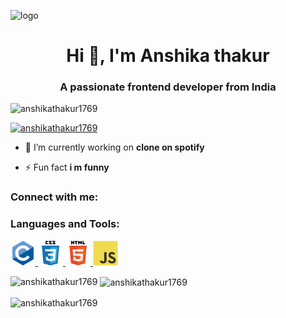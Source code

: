![logo](https://user-images.githubusercontent.com/66074608/224107954-9878773b-8814-4f97-b640-686db58994f6.gif)
<h1 align="center">Hi 👋, I'm Anshika thakur</h1>
<h3 align="center">A passionate frontend developer from India</h3>

<p align="left"> <img src="https://komarev.com/ghpvc/?username=anshikathakur1769&label=Profile%20views&color=0e75b6&style=flat" alt="anshikathakur1769" /> </p>

<p align="left"> <a href="https://github.com/ryo-ma/github-profile-trophy"><img src="https://github-profile-trophy.vercel.app/?username=anshikathakur1769" alt="anshikathakur1769" /></a> </p>

- 🔭 I’m currently working on **clone on spotify**

- ⚡ Fun fact **i m funny**

<h3 align="left">Connect with me:</h3>

</p>

<h3 align="left">Languages and Tools:</h3>
<p align="left"> <a href="https://www.cprogramming.com/" target="_blank" rel="noreferrer"> <img src="https://raw.githubusercontent.com/devicons/devicon/master/icons/c/c-original.svg" alt="c" width="40" height="40"/> </a> <a href="https://www.w3schools.com/css/" target="_blank" rel="noreferrer"> <img src="https://raw.githubusercontent.com/devicons/devicon/master/icons/css3/css3-original-wordmark.svg" alt="css3" width="40" height="40"/> </a> <a href="https://www.w3.org/html/" target="_blank" rel="noreferrer"> <img src="https://raw.githubusercontent.com/devicons/devicon/master/icons/html5/html5-original-wordmark.svg" alt="html5" width="40" height="40"/> </a> <a href="https://developer.mozilla.org/en-US/docs/Web/JavaScript" target="_blank" rel="noreferrer"> <img src="https://raw.githubusercontent.com/devicons/devicon/master/icons/javascript/javascript-original.svg" alt="javascript" width="40" height="40"/> </a> </p>

<p><img align="left" src="https://github-readme-stats.vercel.app/api/top-langs?username=anshikathakur1769&show_icons=true&locale=en&layout=compact" alt="anshikathakur1769" /></p>

<p>&nbsp;<img align="center" src="https://github-readme-stats.vercel.app/api?username=anshikathakur1769&show_icons=true&locale=en" alt="anshikathakur1769" /></p>

<p><img align="center" src="https://github-readme-streak-stats.herokuapp.com/?user=anshikathakur1769&" alt="anshikathakur1769" /></p>

